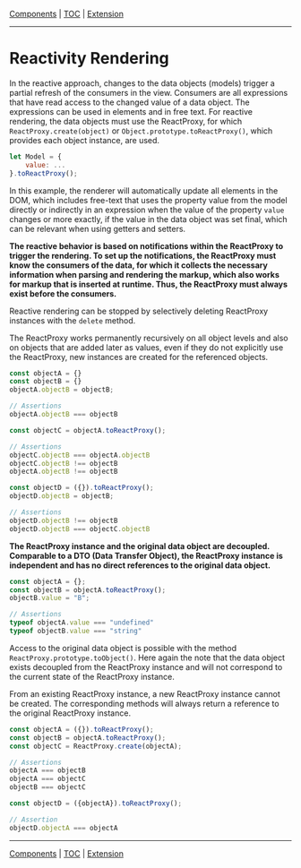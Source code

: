 [Components](composite.md) | [TOC](README.md#reactivity-rendering) | [Extension](extension.md)
- - -

# Reactivity Rendering

In the reactive approach, changes to the data objects (models) trigger a partial
refresh of the consumers in the view. Consumers are all expressions that have
read access to the changed value of a data object. The expressions can be used
in elements and in free text. For reactive rendering, the data objects must use
the ReactProxy, for which `ReactProxy.create(object)` or
`Object.prototype.toReactProxy()`, which provides each object instance, are
used.

```javascript
let Model = {
    value: ...
}.toReactProxy();
```

In this example, the renderer will automatically update all elements in the DOM,
which includes free-text that uses the property value from the model directly or
indirectly in an expression when the value of the property `value` changes or
more exactly, if the value in the data object was set final, which can be
relevant when using getters and setters.

__The reactive behavior is based on notifications within the ReactProxy to
trigger the rendering. To set up the notifications, the ReactProxy must know the
consumers of the data, for which it collects the necessary information when
parsing and rendering the markup, which also works for markup that is inserted
at runtime. Thus, the ReactProxy must always exist before the consumers.__

Reactive rendering can be stopped by selectively deleting ReactProxy instances
with the `delete` method.

The ReactProxy works permanently recursively on all object levels and also on
objects that are added later as values, even if they do not explicitly use the
ReactProxy, new instances are created for the referenced objects.

```javascript
const objectA = {}
const objectB = {}
objectA.objectB = objectB;

// Assertions
objectA.objectB === objectB

const objectC = objectA.toReactProxy();

// Assertions
objectC.objectB === objectA.objectB
objectC.objectB !== objectB
objectA.objectB !== objectB

const objectD = ({}).toReactProxy();
objectD.objectB = objectB;

// Assertions
objectD.objectB !== objectB
objectD.objectB === objectC.objectB
```

__The ReactProxy instance and the original data object are decoupled. Comparable
to a DTO (Data Transfer Object), the ReactProxy instance is independent and has
no direct references to the original data object.__

```javascript
const objectA = {};
const objectB = objectA.toReactProxy();
objectB.value = "B";

// Assertions
typeof objectA.value === "undefined"
typeof objectB.value === "string"
```

Access to the original data object is possible with the method
`ReactProxy.prototype.toObject()`. Here again the note that the data object
exists decoupled from the ReactProxy instance and will not correspond to the
current state of the ReactProxy instance.

From an existing ReactProxy instance, a new ReactProxy instance cannot be
created. The corresponding methods will always return a reference to the
original ReactProxy instance.

```javascript
const objectA = ({}).toReactProxy();
const objectB = objectA.toReactProxy();
const objectC = ReactProxy.create(objectA);

// Assertions
objectA === objectB
objectA === objectC
objectB === objectC

const objectD = ({objectA}).toReactProxy();

// Assertion
objectD.objectA === objectA
```


- - -

[Components](composite.md) | [TOC](README.md#reactivity-rendering) | [Extension](extension.md)
